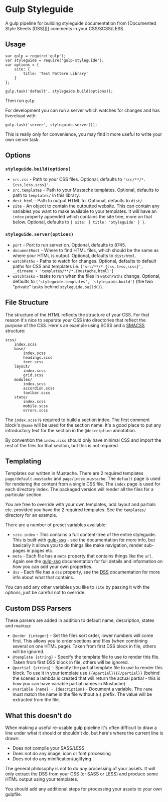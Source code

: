 # Gulp Styleguide

A gulp pipeline for building styleguide documentation from [Documented Style Sheets (DSS)][] comments in your CSS/SCSS/LESS.


## Usage

    var gulp = require('gulp');
    var styleguide = require('gulp-styleguide');
    var options = {
        site: {
            title: 'Test Pattern Library'
        }
    };

    gulp.task('default', styleguide.build(options));

Then run `gulp`.

For development you can run a server which watches for changes and has livereload with:

    gulp.task('server', styleguide.server());

This is really only for convenience, you may find it more useful to write your own server task.


## Options

### `styleguide.build(options)`

* `src.css` - Path to your CSS files. Optional, defaults to `'src/**/*.{css,less,scss}'`.
* `src.templates` - Path to your Mustache templates. Optional, defaults to path to `templates/` in this library.
* `dest.html` - Path to output HTML to. Optional, defaults to `dist/`.
* `site` - An object to contain the outputted website. This can contain any variables you want to make available to your templates. It will have an `index` property appended which contains the site tree, more on that below. Optional, defaults to `{ site: { title: 'Styleguide' } }`.

### `styleguide.server(options)`

* `port` - Port to run server on. Optional, defaults to 8745.
* `documentRoot` - Where to find HTML files, which should be the same as where your HTML is output. Optional, defaults to `dist/html`.
* `watchPaths` - Paths to watch for changes. Optional, defaults to default paths for CSS and templates i.e. `['src/**/*.{css,less,scss}', __dirname + 'templates/**/*.{mustache,html}']`
* `watchTasks` - tasks to run when the files in `watchPaths` change. Optional, defaults to `['styleguide.templates', 'styleguide.build']` (the two "private" tasks behind `styleguide.build()`).


## File Structure

The structure of the HTML reflects the structure of your CSS. For that reason it's nice to separate your CSS into directories that reflect the purpose of the CSS. Here's an example using SCSS and a [SMACSS][] structure:

    scss/
        index.scss
        base/
            index.scss
            headings.scss
            text.scss
        layout/
            index.scss
            grid.scss
        modules/
            index.scss
            accordion.scss
            toolbar.scss
        state/
            index.scss
            mobile.scss
            errors.scss

The `index.scss` is required to build a section index. The first comment block's `@name` will be used for the section name. It's a good place to put any introductory text for the section in the `@description` annotation.

By convention the `index.scss` should only have minimal CSS and import the rest of the files for that section, but this is not required.


## Templating

Templates our written in Mustache. There are 2 required templates `page/default.mustache` and `page/index.mustache`. The `default` page is used for rendering the content from a single CSS file. The `index` page is used for each directory index. The packaged version will render all the files for a particular section.

You are free to override with your own templates, add layout and partials etc. provided you have the 2 required templates. See the `templates/` directory for an example.

There are a number of preset variables available:

* `site.index` - This contains a full content-tree of the entire styleguide. This is built with [gulp-ssg][] - see the documentation for more info, but basically it allows you to do things like make navigation, render sub-pages in pages etc.
* `meta` - Each file has a `meta` property that contains things like the `url`. Again see the [gulp-ssg][] documentation for full details and information on how you can add your own properties.
* `dss` - Each file has a `dss` property, see the [DSS][] documentation for more info about what that contains.

You can add any other variables you like to `site` by passing it with the options, just be careful not to override.

## Custom DSS Parsers

These parsers are added in addition to default name, description, states and markup:

* `@order {integer}` - Set the files sort order, lower numbers will come first. This allows you to order sections and files (when combining several on one HTML page). Taken from first DSS block in file, others will be ignored.
* `@template {string}` - Specify the template file to use to render this file. Taken from first DSS block in file, others will be ignored.
* `@partial {string}` - Specify the partial template file to use to render this block. To use it in your template use `{{#partial}}{{/partial}}` (behind the scenes a lambda is created that will return the actual partial - this is how you can have variable partial names in Mustache).
* `@variable {name} - {description}` - Document a variable. The `name` must match the name in the file without a `$` prefix. The value will be extracted from the file.

## What this doesn't do


When making a useful re-usable gulp pipeline it's often difficult to draw a line under what it should or shouldn't do, but here's where the current line is drawn:

* Does not compile your SASS/LESS
* Does not do any image, icon or font processing
* Does not do any minification/uglifying

The general philosophy is not to do *any* processing of your assets. It will only extract the DSS from your CSS (or SASS or LESS) and produce some HTML output using your templates.

You should add any additional steps for processing your assets to your own gulpfile.

[SMACSS]:https://smacss.com/
[DSS]:https://github.com/darcyclarke/DSS
[gulp-ssg]:https://github.com/paulwib/gulp-ssg

